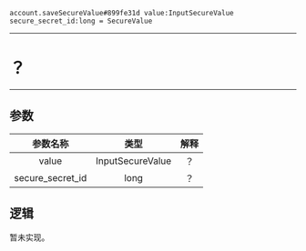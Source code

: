 ```
account.saveSecureValue#899fe31d value:InputSecureValue secure_secret_id:long = SecureValue
```

---
# ？
---

## 参数
参数名称 | 类型 | 解释
:-: | :-: | :-:
value | InputSecureValue | ？
secure_secret_id | long | ？

## 逻辑
暂未实现。